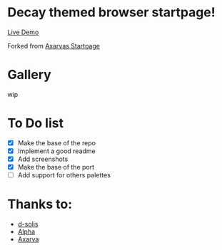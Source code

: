 # Decay themed browser startpage!

[Live Demo](https://d-solis.github.io/Decay-StartPage/)

Forked from [Axarvas Startpage](https://github.com/Axarva/dotfiles-2.0/tree/main/startpage)

# Gallery

wip

# To Do list

- [x] Make the base of the repo
- [x] Implement a good readme
- [x] Add screenshots
- [x] Make the base of the port
- [ ] Add support for others palettes

# Thanks to:

- [d-solis](https://github.com/d-solis)
- [Alpha](https://github.com/alphatechnolog)
- [Axarva](https://github.com/axarva)
